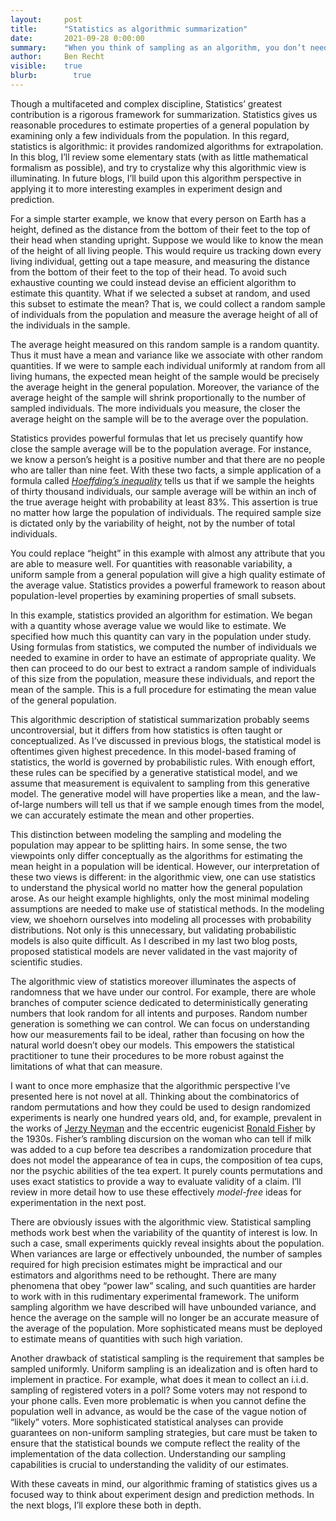 ```yaml
---
layout:     post
title:      "Statistics as algorithmic summarization"
date:       2021-09-28 0:00:00
summary:    "When you think of sampling as an algorithm, you don’t need to build a statistical model of the population."
author:     Ben Recht
visible:    true
blurb: 		  true
---
```


Though a multifaceted and complex discipline, Statistics’ greatest contribution is a rigorous framework for summarization. Statistics gives us reasonable procedures to estimate properties of a general population by examining only a few individuals from the population. In this regard, statistics is algorithmic: it provides randomized algorithms for extrapolation. In this blog, I’ll review some elementary stats (with as little mathematical formalism as possible), and try to crystalize why this algorithmic view is illuminating. In future blogs, I’ll build upon this algorithm perspective in applying it to more interesting examples in experiment design and prediction.

For a simple starter example, we know that every person on Earth has a height, defined as the distance from the bottom of their feet to the top of their head when standing upright. Suppose we would like to know the mean of the height of all living people. This would require us tracking down every living individual, getting out a tape measure, and measuring the distance from the bottom of their feet to the top of their head. To avoid such exhaustive counting we could instead devise an efficient algorithm to estimate this quantity. What if we selected a subset at random, and used this subset to estimate the mean? That is, we could collect a random sample of individuals from the population and measure the average height of all of the individuals in the sample.

The average height measured on this random sample is a random quantity. Thus it must have a mean and variance like we associate with other random quantities. If we were to sample each individual uniformly at random from all living humans, the expected mean height of the sample would be precisely the average height in the general population. Moreover, the variance of the average height of the sample will shrink proportionally to the number of sampled individuals. The more individuals you measure, the closer the average height on the sample will be to the average over the population.

Statistics provides powerful formulas that let us precisely quantify how close the sample average will be to the population average. For instance, we know a person’s height is a positive number and that there are no people who are taller than nine feet. With these two facts, a simple application of a formula called [_Hoeffding’s inequality_](https://en.wikipedia.org/wiki/Hoeffding%27s_inequality) tells us that if we sample the heights of thirty thousand individuals, our sample average will be within an inch of the true average height with probability at least 83%. This assertion is true no matter how large the population of individuals. The required sample size is dictated only by the variability of height, not by the number of total individuals.

You could replace “height” in this example with almost any attribute that you are able to measure well. For quantities with reasonable variability, a uniform sample from a general population will give a high quality estimate of the average value. Statistics provides a powerful framework to reason about population-level properties by examining properties of small subsets.

In this example, statistics provided an algorithm for estimation. We began with a quantity whose average value we would like to estimate. We specified how much this quantity can vary in the population under study. Using formulas from statistics, we computed the number of individuals we needed to examine in order to have an estimate of appropriate quality. We then can proceed to do our best to extract a random sample of individuals of this size from the population, measure these individuals, and report the mean of the sample. This is a full procedure for estimating the mean value of the general population.

This algorithmic description of statistical summarization probably seems uncontroversial, but it differs from how statistics is often taught or conceptualized. As I’ve discussed in previous blogs, the statistical model is oftentimes given highest precedence. In this model-based framing of statistics, the world is governed by probabilistic rules. With enough effort, these rules can be specified by a generative statistical model, and we assume that measurement is equivalent to sampling from this generative model. The generative model will have properties like a mean, and the law-of-large numbers will tell us that if we sample enough times from the model, we can accurately estimate the mean and other properties.

This distinction between modeling the sampling and modeling the population may appear to be splitting hairs. In some sense, the two viewpoints only differ conceptually as the algorithms for estimating the mean height in a population will be identical. However, our interpretation of these two views is different: in the algorithmic view, one can use statistics to understand the physical world no matter how the general population arose. As our height example highlights, only the most minimal modeling assumptions are needed to make use of statistical methods. In the modeling view, we shoehorn ourselves into modeling all processes with probability distributions. Not only is this unnecessary, but validating probabilistic models is also quite difficult. As I described in my last two blog posts, proposed statistical models are never validated in the vast majority of scientific studies.

The algorithmic view of statistics moreover illuminates the aspects of randomness that we have under our control. For example, there are whole branches of computer science dedicated to deterministically generating numbers that look random for all intents and purposes. Random number generation is something we can control. We can focus on understanding how our measurements fail to be ideal, rather than focusing on how the natural world doesn’t obey our models. This empowers the statistical practitioner to tune their procedures to be more robust against the limitations of what that can measure.

I want to once more emphasize that the algorithmic perspective I’ve presented here is not novel at all. Thinking about the combinatorics of random permutations and how they could be used to design randomized experiments is nearly one hundred years old, and, for example, prevalent in the works of [Jerzy Neyman](https://www.jstor.org/stable/2342192) and the eccentric eugenicist [Ronald Fisher](https://en.wikipedia.org/wiki/The_Design_of_Experiments) by the 1930s. Fisher’s rambling discursion on the woman who can tell if milk was added to a cup before tea describes a randomization procedure that does not model the appearance of tea in cups, the composition of tea cups, nor the psychic abilities of the tea expert. It purely counts permutations and uses exact statistics to provide a way to evaluate validity of a claim. I’ll review in more detail how to use these effectively _model-free_ ideas for experimentation in the next post.

There are obviously issues with the algorithmic view. Statistical sampling methods work best when the variability of the quantity of interest is low. In such a case, small experiments quickly reveal insights about the population. When variances are large or effectively unbounded, the number of samples required for high precision estimates might be impractical and our estimators and algorithms need to be rethought. There are many phenomena that obey “power law” scaling, and such quantities are harder to work with in this rudimentary experimental framework. The uniform sampling algorithm we have described will have unbounded variance, and hence the average on the sample will no longer be an accurate measure of the average of the population. More sophisticated means must be deployed to estimate means of quantities with such high variation.

Another drawback of statistical sampling is the requirement that samples be sampled uniformly. Uniform sampling is an idealization and is often hard to implement in practice. For example, what does it mean to collect an i.i.d. sampling of registered voters in a poll? Some voters may not respond to your phone calls. Even more problematic is when you cannot define the population well in advance, as would be the case of the vague notion of “likely” voters. More sophisticated statistical analyses can provide guarantees on non-uniform sampling strategies, but care must be taken to ensure that the statistical bounds we compute reflect the reality of the implementation of the data collection. Understanding our sampling capabilities is crucial to understanding the validity of our estimates.

With these caveats in mind, our algorithmic framing of statistics gives us a focused way to think about experiment design and prediction methods. In the next blogs, I’ll explore these both in depth.

